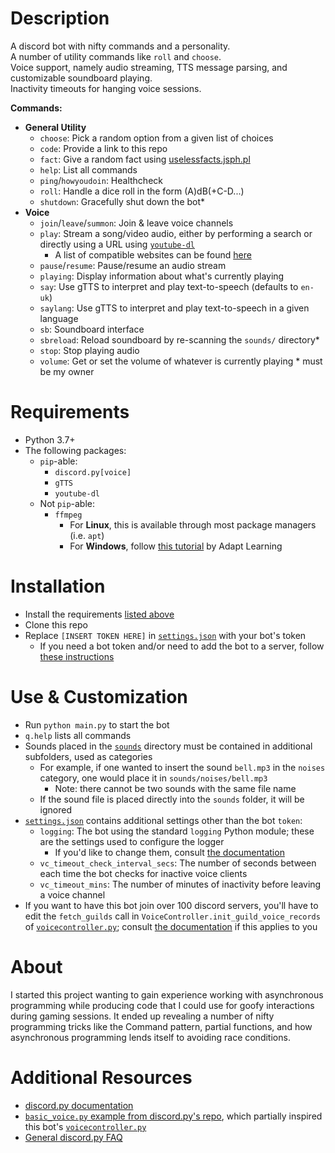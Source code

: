 # Description
A discord bot with nifty commands and a personality. \
A number of utility commands like `roll` and `choose`. \
Voice support, namely audio streaming, TTS message parsing, and customizable soundboard playing. \
Inactivity timeouts for hanging voice sessions.

**Commands:**
* **General Utility**
  * `choose`: Pick a random option from a given list of choices
  * `code`: Provide a link to this repo
  * `fact`: Give a random fact using [uselessfacts.jsph.pl](https://uselessfacts.jsph.pl)
  * `help`: List all commands
  * `ping`/`howyoudoin`: Healthcheck
  * `roll`: Handle a dice roll in the form (A)dB(+C-D...)
  * `shutdown`: Gracefully shut down the bot*
* **Voice**
  * `join`/`leave`/`summon`: Join & leave voice channels
  * `play`: Stream a song/video audio, either by performing a search or directly using a URL using [`youtube-dl`](https://ytdl-org.github.io/youtube-dl/index.html)
    * A list of compatible websites can be found [here](https://rg3.github.io/youtube-dl/supportedsites.html)
  * `pause`/`resume`: Pause/resume an audio stream
  * `playing`: Display information about what's currently playing
  * `say`: Use gTTS to interpret and play text-to-speech (defaults to `en-uk`)
  * `saylang`: Use gTTS to interpret and play text-to-speech in a given language
  * `sb`: Soundboard interface
  * `sbreload`: Reload soundboard by re-scanning the `sounds/` directory*
  * `stop`: Stop playing audio
  * `volume`: Get or set the volume of whatever is currently playing
\* must be my owner


# Requirements
* Python 3.7+
* The following packages:
  * `pip`-able:
    * `discord.py[voice]`
    * `gTTS`
    * `youtube-dl`
  * Not `pip`-able:
    * `ffmpeg`
      * For **Linux**, this is available through most package managers (i.e. `apt`)
      * For **Windows**, follow [this tutorial](https://github.com/adaptlearning/adapt_authoring/wiki/Installing-FFmpeg) by Adapt Learning


# Installation
* Install the requirements [listed above](#Requirements)
* Clone this repo
* Replace `[INSERT TOKEN HERE]` in [`settings.json`](./settings.json) with your bot's token
  * If you need a bot token and/or need to add the bot to a server, follow [these instructions](https://www.writebots.com/discord-bot-token/)


# Use & Customization
* Run `python main.py` to start the bot
* `q.help` lists all commands
* Sounds placed in the [`sounds`](./sounds) directory must be contained in additional subfolders, used as categories
  * For example, if one wanted to insert the sound `bell.mp3` in the `noises` category, one would place it in `sounds/noises/bell.mp3`
    * Note: there cannot be two sounds with the same file name
  * If the sound file is placed directly into the `sounds` folder, it will be ignored
* [`settings.json`](./settings.json) contains additional settings other than the bot `token`:
  * `logging`: The bot using the standard `logging` Python module; these are the settings used to configure the logger
    * If you'd like to change them, consult [the documentation](https://docs.python.org/3/library/logging.config.html)
  * `vc_timeout_check_interval_secs`: The number of seconds between each time the bot checks for inactive voice clients
  * `vc_timeout_mins`: The number of minutes of inactivity before leaving a voice channel
* If you want to have this bot join over 100 discord servers, you'll have to edit the `fetch_guilds` call in `VoiceController.init_guild_voice_records` of [`voicecontroller.py`](./voicecontroller.py); consult [the documentation](https://discordpy.readthedocs.io/en/latest/api.html#discord.Client.fetch_guilds) if this applies to you

# About
I started this project wanting to gain experience working with asynchronous programming while producing code that I could use for goofy interactions during gaming sessions. It ended up revealing a number of nifty programming tricks like the Command pattern, partial functions, and how asynchronous programming lends itself to avoiding race conditions.


# Additional Resources
* [discord.py documentation](https://discordpy.readthedocs.io/en/latest/api.html)
* [`basic_voice.py` example from discord.py's repo](https://github.com/Rapptz/discord.py/blob/master/examples/basic_voice.py), which partially inspired this bot's [`voicecontroller.py`](./voicecontroller.py)
* [General discord.py FAQ](https://discordpy.readthedocs.io/en/latest/faq.html)
